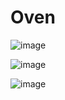 # Oven

![image](https://cloud.githubusercontent.com/assets/15018479/18445111/02fbff5c-78ea-11e6-8a94-58a602a676cc.png)

![image](https://cloud.githubusercontent.com/assets/15018479/18445115/085977d6-78ea-11e6-8c51-d6e65d92cde2.png)

![image](https://cloud.githubusercontent.com/assets/15018479/18445121/0d76fe3c-78ea-11e6-8dd8-a5851663e049.png)
